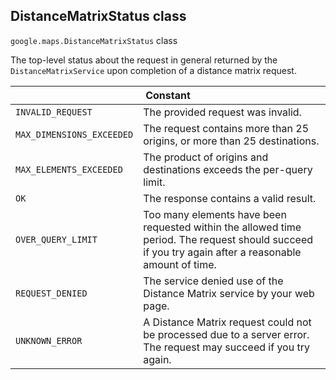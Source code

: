<h2 id="DistanceMatrixStatus"> DistanceMatrixStatus class </h2><p>
<code><span itemprop="path">google.maps</span>.<span itemprop="name">DistanceMatrixStatus</span></code>
class
</p><p>The top-level status about the request in general returned by the <code>DistanceMatrixService</code> upon completion of a distance matrix request.</p><div class="devsite-table-wrapper"><table class="constants responsive" summary="class DistanceMatrixStatus - Constants">
<thead>
<tr><th colspan="2">Constant</th>
</tr></thead>
<tbody>
<tr>
<td><code><span>INVALID_REQUEST</span></code></td>
<td>The provided request was invalid.</td>
</tr>
<tr>
<td><code><span>MAX_DIMENSIONS_EXCEEDED</span></code></td>
<td>The request contains more than 25 origins, or more than 25 destinations.</td>
</tr>
<tr>
<td><code><span>MAX_ELEMENTS_EXCEEDED</span></code></td>
<td>The product of origins and destinations exceeds the per-query limit.</td>
</tr>
<tr>
<td><code><span>OK</span></code></td>
<td>The response contains a valid result.</td>
</tr>
<tr>
<td><code><span>OVER_QUERY_LIMIT</span></code></td>
<td>Too many elements have been requested within the allowed time period. The request should succeed if you try again after a reasonable amount of time.</td>
</tr>
<tr>
<td><code><span>REQUEST_DENIED</span></code></td>
<td>The service denied use of the Distance Matrix service by your web page.</td>
</tr>
<tr>
<td><code><span>UNKNOWN_ERROR</span></code></td>
<td>A Distance Matrix request could not be processed due to a server error. The request may succeed if you try again.</td>
</tr>
</tbody>
</table></div>